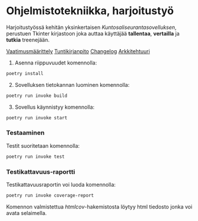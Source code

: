 # Ohjelmistotekniikka, harjoitustyö

Harjoitustyössä kehitän yksinkertaisen *Kuntosaliseurantasovelluksen*, perustuen Tkinter kirjastoon joka auttaa käyttäjää **tallentaa**, **vertailla** ja **tutkia** treenejään.

[Vaatimusmäärittely](dokumentaatio/vaatimusmaarittely.md)
[Tuntikirjanpito](dokumentaatio/tuntikirjanpito.md)
[Changelog](dokumentaatio/changelog.md)
[Arkkitehtuuri](dokumentaatio/arkkitehtuuri.md)


1. Asenna riippuvuudet komennolla:

```bash
poetry install
```

2. Sovelluksen tietokannan luominen komennolla:

```bash
poetry run invoke build
```
3. Sovellus käynnistyy komennolla:

```bash
poetry run invoke start
```

### Testaaminen

Testit suoritetaan komennolla:

```bash
poetry run invoke test
```

### Testikattavuus-raportti

Testikattavuusraportin voi luoda komennolla:

```bash
poetry run invoke coverage-report
```

Komennon valmistettua _htmlcov_-hakemistosta löytyy html tiedosto jonka voi avata selaimella.